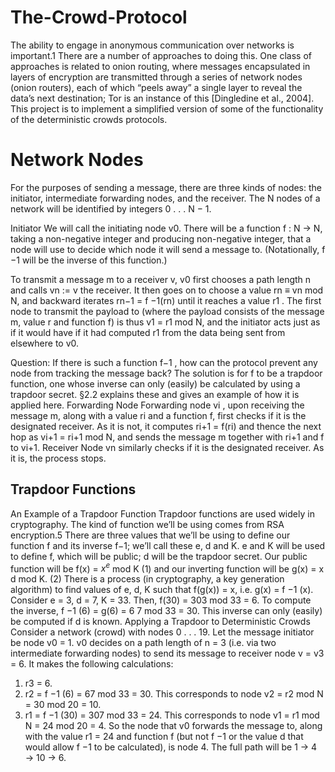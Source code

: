 # The-Crowd-Protocol
The ability to engage in anonymous communication over networks is important.1 There are a number of approaches to doing this. One class of approaches is related to onion routing, where messages encapsulated in layers of encryption are transmitted through a series of network nodes (onion routers), each of which “peels away” a single layer to reveal the data’s next destination; Tor is an instance of this [Dingledine et al., 2004]. This project is to implement a simplified version of some of the functionality of the deterministic crowds protocols.

# Network Nodes
For the purposes of sending a message, there are three kinds of nodes: the initiator, intermediate forwarding nodes, and the receiver. The N nodes of a network will be identified by integers 0 . . . N − 1.

Initiator We will call the initiating node v0. There will be a function f : N → N, taking a non-negative integer and producing non-negative integer, that a node will use to decide which node it will send a message to. (Notationally, f −1 will be the inverse of this function.)

To transmit a message m to a receiver v, v0 first chooses a path length n and calls vn := v the receiver. It then goes on to choose a value rn ≡ vn mod N, and backward iterates rn−1 = f −1(rn) until it reaches a value r1 . The first node to transmit the payload to (where the payload consists of the message m, value r and function f) is thus
v1 = r1 mod N, and the initiator acts just as if it would have if it had computed r1 from the data being sent from elsewhere to v0.

Question: If there is such a function f−1 , how can the protocol prevent any node from tracking the message back? The solution is for f to be a trapdoor function, one whose inverse can only (easily) be calculated by using a trapdoor secret. §2.2 explains these and gives an example of how it is applied here. Forwarding Node Forwarding node vi , upon receiving the message m, along with a value ri and a function f, first checks if it is the designated receiver. As it is not, it computes ri+1 = f(ri) and thence the next hop as vi+1 = ri+1 mod N, and sends the message m together with ri+1 and f to vi+1. Receiver Node vn similarly checks if it is the designated receiver. As it is, the process stops.

## Trapdoor Functions
An Example of a Trapdoor Function Trapdoor functions are used widely in cryptography. The kind of function we’ll be using comes from RSA encryption.5 There are three values that we’ll be using to define our function f and its inverse f−1; we’ll call these e, d and K. e and K will be used to define f, which will be public; d will be the trapdoor secret.
Our public function will be f(x) = $x^e$ mod K (1)
and our inverting function will be
g(x) = x
d mod K. (2)
There is a process (in cryptography, a key generation algorithm) to find values of e, d, K such that f(g(x)) = x,
i.e. g(x) = f
−1
(x).
Consider e = 3, d = 7, K = 33. Then, f(30) = 303 mod 33 = 6. To compute the inverse, f
−1
(6) = g(6) =
6
7 mod 33 = 30. This inverse can only (easily) be computed if d is known.
Applying a Trapdoor to Deterministic Crowds Consider a network (crowd) with nodes 0 . . . 19. Let the
message initiator be node v0 = 1. v0 decides on a path length of n = 3 (i.e. via two intermediate forwarding nodes)
to send its message to receiver node v = v3 = 6. It makes the following calculations:
1. r3 = 6.
2. r2 = f
−1
(6) = 67 mod 33 = 30.
This corresponds to node v2 = r2 mod N = 30 mod 20 = 10.
3. r1 = f
−1
(30) = 307 mod 33 = 24.
This corresponds to node v1 = r1 mod N = 24 mod 20 = 4.
So the node that v0 forwards the message to, along with the value r1 = 24 and function f (but not f
−1 or the value
d that would allow f
−1
to be calculated), is node 4.
The full path will be 1 → 4 → 10 → 6.
